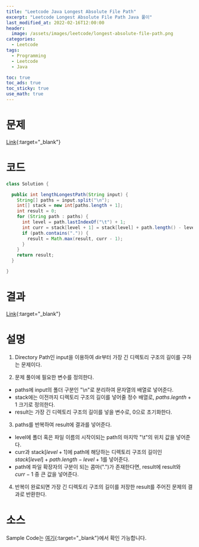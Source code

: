 ```yaml
---
title: "Leetcode Java Longest Absolute File Path"
excerpt: "Leetcode Longest Absolute File Path Java 풀이"
last_modified_at: 2022-02-16T12:00:00
header:
  image: /assets/images/leetcode/longest-absolute-file-path.png
categories:
  - Leetcode
tags:
  - Programming
  - Leetcode
  - Java

toc: true
toc_ads: true
toc_sticky: true
use_math: true
---
```

# 문제
[Link](https://leetcode.com/problems/longest-absolute-file-path/){:target="_blank"}

# 코드
```java
class Solution {

  public int lengthLongestPath(String input) {
    String[] paths = input.split("\n");
    int[] stack = new int[paths.length + 1];
    int result = 0;
    for (String path : paths) {
      int level = path.lastIndexOf("\t") + 1;
      int curr = stack[level + 1] = stack[level] + path.length() - level + 1;
      if (path.contains(".")) {
        result = Math.max(result, curr - 1);
      }
    }
    return result;
  }

}
```

# 결과
[Link](https://leetcode.com/submissions/detail/642270544/){:target="_blank"}

# 설명
1. Directory Path인 input을 이용하여 dir부터 가장 긴 디렉토리 구조의 길이를 구하는 문제이다.

2. 문제 풀이에 필요한 변수를 정의한다.
- paths에 input의 폴더 구분인 "\n"로 분리하여 문자열의 배열로 넣어준다.
- stack에는 이전까지 디렉토리 구조의 길이를 넣어줄 정수 배열로, $paths.legnth + 1$ 크기로 정의한다.
- result는 가장 긴 디렉토리 구조의 길이를 넣을 변수로, 0으로 초기화한다.

3. paths를 반복하여 result에 결과를 넣어준다.
- level에 폴더 혹은 파일 이름의 시작이되는 path의 마지막 "\t"의 위치 값을 넣어준다.
- curr과 stack[$level + 1$]에 path에 해당하는 디렉토리 구조의 길이인 $stack[level] + path.length - level + 1$를 넣어준다.
- path에 파일 확장자의 구분이 되는 콤마(".")가 존재한다면, result에 result와 $curr - 1$ 중 큰 값을 넣어준다.

4. 반복이 완료되면 가장 긴 디렉토리 구조의 길이를 저장한 result를 주어진 문제의 결과로 반환한다.

# 소스
Sample Code는 [여기](https://github.com/GracefulSoul/leetcode/blob/master/src/main/java/gracefulsoul/problems/LongestAbsoluteFilePath.java){:target="_blank"}에서 확인 가능합니다.